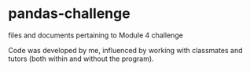 # pandas-challenge

files and documents pertaining to Module 4 challenge

Code was developed by me, influenced by working with classmates and tutors (both within and without the program). 
